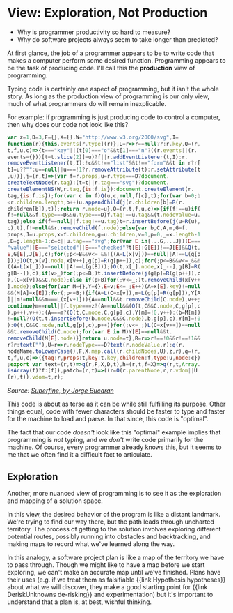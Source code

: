 # View: Exploration, Not Production

<div class="summary-block">

- Why is programmer productivity so hard to measure?
- Why do software projects always seem to take longer than predicted?

</div>

At first glance, the job of a programmer appears to be to write code that makes a computer perform some desired function. Programming appears to be the task of producing code. I'll call this the **production** view of programming.

Typing code is certainly one aspect of programming, but it isn't the whole story. As long as the production view of programming is our only view, much of what programmers do will remain inexplicable.

For example: if programming is just producing code to control a computer, then why does our code not look like this?

```js
var z=1,D=3,F={},X=[],W="http://www.w3.org/2000/svg",I=
function(r){this.events[r.type](r)},L=r=>r==null?r:r.key,Q=(r,
t,f,u,c)=>{t==="key"||(t[0]==="o"&&t[1]==="n"?((r.events||(r.
events={}))[t=t.slice(2)]=u)?f||r.addEventListener(t,I):r.
removeEventListener(t,I):!c&&t!=="list"&&t!=="form"&&t in r?r[
t]=u??"":u==null||u===!1?r.removeAttribute(t):r.setAttribute(t
,u))},j=(r,t)=>{var f=r.props,u=r.type===D?document.
createTextNode(r.tag):(t=t||r.tag==="svg")?document.
createElementNS(W,r.tag,{is:f.is}):document.createElement(r.
tag,{is:f.is});for(var c in f)Q(u,c,null,f[c],t);for(var b=0;b
<r.children.length;b++)u.appendChild(j(r.children[b]=R(r.
children[b]),t));return r.node=u},O=(r,t,f,u,c)=>{if(f!==u)if(
f!=null&&f.type===D&&u.type===D)f.tag!==u.tag&&(t.nodeValue=u.
tag);else if(f==null||f.tag!==u.tag)t=r.insertBefore(j(u=R(u),
c),t),f!=null&&r.removeChild(f.node);else{var b,C,A,m,G=f.
props,J=u.props,x=f.children,g=u.children,v=0,p=0,_=x.length-1
,B=g.length-1;c=c||u.tag==="svg";for(var E in{...G,...J})(E===
"value"||E==="selected"||E==="checked"?t[E]:G[E])!==J[E]&&Q(t,
E,G[E],J[E],c);for(;p<=B&&v<=_&&!((A=L(x[v]))==null||A!==L(g[p
]));)O(t,x[v].node,x[v++],g[p]=R(g[p++]),c);for(;p<=B&&v<=_&&!
((A=L(x[_]))==null||A!==L(g[B]));)O(t,x[_].node,x[_--],g[B]=R(
g[B--]),c);if(v>_)for(;p<=B;)t.insertBefore(j(g[p]=R(g[p++]),c
),(C=x[v])&&C.node);else if(p>B)for(;v<=_;)t.removeChild(x[v++
].node);else{for(var M={},Y={},E=v;E<=_;E++)(A=x[E].key)!=null
&&(M[A]=x[E]);for(;p<=B;){if(A=L(C=x[v]),m=L(g[p]=R(g[p])),Y[A
]||m!=null&&m===L(x[v+1])){A==null&&t.removeChild(C.node),v++;
continue}m==null||f.type===z?(A==null&&(O(t,C&&C.node,C,g[p],c
),p++),v++):(A===m?(O(t,C.node,C,g[p],c),Y[m]=!0,v++):(b=M[m])
!=null?(O(t,t.insertBefore(b.node,C&&C.node),b,g[p],c),Y[m]=!0
):O(t,C&&C.node,null,g[p],c),p++)}for(;v<=_;)L(C=x[v++])==null
&&t.removeChild(C.node);for(var E in M)Y[E]==null&&t.
removeChild(M[E].node)}}return u.node=t},R=r=>r!==!0&&r!==!1&&
r?r:text(""),U=r=>r.nodeType===D?text(r.nodeValue,r):q(r.
nodeName.toLowerCase(),F,X.map.call(r.childNodes,U),z,r),q=(r,
t,f,u,c)=>({tag:r,props:t,key:t.key,children:f,type:u,node:c})
;export var text=(r,t)=>q(r,F,X,D,t),h=(r,t,f=X)=>q(r,t,Array.
isArray(f)?f:[f]),patch=(r,t)=>((r=O(r.parentNode,r,r.vdom||U
(r),t)).vdom=t,r);
```

<cite>Source: [Superfine, by Jorge Bucaran](https://github.com/jorgebucaran/superfine)</cite>

This code is about as terse as it can be while still fulfilling its purpose. Other things equal, code with fewer characters should be faster to type and faster for the machine to load and parse. In that since, this code is "optimal".

The fact that our code *doesn't* look like this "optimal" example implies that programming is *not* typing,
and we *don't* write code primarily for the machine. Of course, every programmer already knows this, but
it seems to me that we often find it a difficult fact to articulate.

## Exploration

Another, more nuanced view of programming is to see it as the exploration and mapping of a solution space.

In this view, the desired behavior of the program is like a distant landmark. We're trying to find our way there, but the path leads through uncharted territory. The process of getting to the solution involves exploring different potential
routes, possibly running into obstacles and backtracking, and making maps to record what we've learned along the way.

In this analogy, a software project plan is like a map of the territory we have to pass through.
Though we might like to have a map before we start exploring, we can't make an accurate map until we've finished. Plans have their uses (e.g. if we treat them as falsifiable {{link Hypothesis hypotheses}} about what we will discover, they make a good starting point for {{link DeriskUnknowns de-risking}} and experimentation) but it's important to understand that a plan is, at best, wishful thinking.

<!--
Of course, this rather silly example merely illustrates what every programmer
already knows—that maintaining an intellectual grasp of the program is the programmer's
overwhelming concern, to which the correct behavior of the program is secondary. Still, it seems to me that although this is something that "everyone knows", we often find it difficult to articulate.
-->